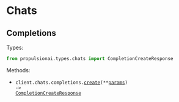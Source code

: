 # Chats

## Completions

Types:

```python
from propulsionai.types.chats import CompletionCreateResponse
```

Methods:

- <code title="post /chat/completions">client.chats.completions.<a href="./src/propulsionai/resources/chats/completions.py">create</a>(\*\*<a href="src/propulsionai/types/chats/completion_create_params.py">params</a>) -> <a href="./src/propulsionai/types/chats/completion_create_response.py">CompletionCreateResponse</a></code>
